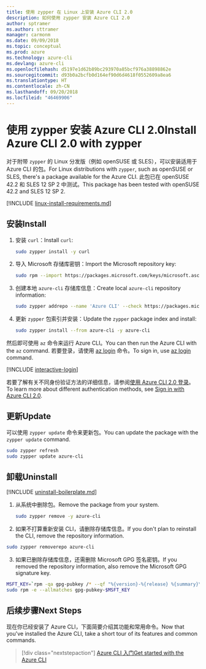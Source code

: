 ```yaml
---
title: 使用 zypper 在 Linux 上安装 Azure CLI 2.0
description: 如何使用 zypper 安装 Azure CLI 2.0
author: sptramer
ms.author: sttramer
manager: carmonm
ms.date: 09/09/2018
ms.topic: conceptual
ms.prod: azure
ms.technology: azure-cli
ms.devlang: azure-cli
ms.openlocfilehash: d5197e1d62b89bc293970a85bcf976a38898862e
ms.sourcegitcommit: d93b0a2bcfb0d164ef90d6d4618f0552609a8ea6
ms.translationtype: HT
ms.contentlocale: zh-CN
ms.lasthandoff: 09/20/2018
ms.locfileid: "46469906"
---
```

# <a name="install-azure-cli-20-with-zypper"></a><span data-ttu-id="55445-103">使用 zypper 安装 Azure CLI 2.0</span><span class="sxs-lookup"><span data-stu-id="55445-103">Install Azure CLI 2.0 with zypper</span></span>

<span data-ttu-id="55445-104">对于附带 `zypper` 的 Linux 分发版（例如 openSUSE 或 SLES），可以安装适用于 Azure CLI 的包。</span><span class="sxs-lookup"><span data-stu-id="55445-104">For Linux distributions with `zypper`, such as openSUSE or SLES, there's a package available for the Azure CLI.</span></span> <span data-ttu-id="55445-105">此包已在 openSUSE 42.2 和 SLES 12 SP 2 中测试。</span><span class="sxs-lookup"><span data-stu-id="55445-105">This package has been tested with openSUSE 42.2 and SLES 12 SP 2.</span></span>

[!INCLUDE [linux-install-requirements.md](includes/linux-install-requirements.md)]

## <a name="install"></a><span data-ttu-id="55445-106">安装</span><span class="sxs-lookup"><span data-stu-id="55445-106">Install</span></span>

1. <span data-ttu-id="55445-107">安装 `curl`：</span><span class="sxs-lookup"><span data-stu-id="55445-107">Install `curl`:</span></span>

   ```bash
   sudo zypper install -y curl
   ```

2. <span data-ttu-id="55445-108">导入 Microsoft 存储库密钥：</span><span class="sxs-lookup"><span data-stu-id="55445-108">Import the Microsoft repository key:</span></span>

   ```bash
   sudo rpm --import https://packages.microsoft.com/keys/microsoft.asc
   ```

3. <span data-ttu-id="55445-109">创建本地 `azure-cli` 存储库信息：</span><span class="sxs-lookup"><span data-stu-id="55445-109">Create local `azure-cli` repository information:</span></span>

   ```bash
   sudo zypper addrepo --name 'Azure CLI' --check https://packages.microsoft.com/yumrepos/azure-cli azure-cli
   ```

4. <span data-ttu-id="55445-110">更新 `zypper` 包索引并安装：</span><span class="sxs-lookup"><span data-stu-id="55445-110">Update the `zypper` package index and install:</span></span>

   ```bash
   sudo zypper install --from azure-cli -y azure-cli
   ```

<span data-ttu-id="55445-111">然后即可使用 `az` 命令来运行 Azure CLI。</span><span class="sxs-lookup"><span data-stu-id="55445-111">You can then run the Azure CLI with the `az` command.</span></span> <span data-ttu-id="55445-112">若要登录，请使用 [az login](/cli/azure/reference-index#az-login) 命令。</span><span class="sxs-lookup"><span data-stu-id="55445-112">To sign in, use [az login](/cli/azure/reference-index#az-login) command.</span></span>

[!INCLUDE [interactive-login](includes/interactive-login.md)]

<span data-ttu-id="55445-113">若要了解有关不同身份验证方法的详细信息，请参阅[使用 Azure CLI 2.0 登录](authenticate-azure-cli.md)。</span><span class="sxs-lookup"><span data-stu-id="55445-113">To learn more about different authentication methods, see [Sign in with Azure CLI 2.0](authenticate-azure-cli.md).</span></span>

## <a name="update"></a><span data-ttu-id="55445-114">更新</span><span class="sxs-lookup"><span data-stu-id="55445-114">Update</span></span>

<span data-ttu-id="55445-115">可以使用 `zypper update` 命令来更新包。</span><span class="sxs-lookup"><span data-stu-id="55445-115">You can update the package with the `zypper update` command.</span></span>

```bash
sudo zypper refresh
sudo zypper update azure-cli
```

## <a name="uninstall"></a><span data-ttu-id="55445-116">卸载</span><span class="sxs-lookup"><span data-stu-id="55445-116">Uninstall</span></span>

[!INCLUDE [uninstall-boilerplate.md](includes/uninstall-boilerplate.md)]

1. <span data-ttu-id="55445-117">从系统中删除包。</span><span class="sxs-lookup"><span data-stu-id="55445-117">Remove the package from your system.</span></span>

    ```bash
    sudo zypper remove -y azure-cli
    ```

2. <span data-ttu-id="55445-118">如果不打算重新安装 CLI，请删除存储库信息。</span><span class="sxs-lookup"><span data-stu-id="55445-118">If you don't plan to reinstall the CLI, remove the repository information.</span></span>

  ```bash
  sudo zypper removerepo azure-cli
  ```

3. <span data-ttu-id="55445-119">如果已删除存储库信息，还需删除 Microsoft GPG 签名密钥。</span><span class="sxs-lookup"><span data-stu-id="55445-119">If you removed the repository information, also remove the Microsoft GPG signature key.</span></span>

  ```bash
  MSFT_KEY=`rpm -qa gpg-pubkey /* --qf "%{version}-%{release} %{summary}\n" | grep Microsoft | awk '{print $1}'`
  sudo rpm -e --allmatches gpg-pubkey-$MSFT_KEY
  ```

## <a name="next-steps"></a><span data-ttu-id="55445-120">后续步骤</span><span class="sxs-lookup"><span data-stu-id="55445-120">Next Steps</span></span>

<span data-ttu-id="55445-121">现在你已经安装了 Azure CLI，下面简要介绍其功能和常用命令。</span><span class="sxs-lookup"><span data-stu-id="55445-121">Now that you've installed the Azure CLI, take a short tour of its features and common commands.</span></span>

> [!div class="nextstepaction"]
> [<span data-ttu-id="55445-122">Azure CLI 入门</span><span class="sxs-lookup"><span data-stu-id="55445-122">Get started with the Azure CLI</span></span>](get-started-with-azure-cli.md)

